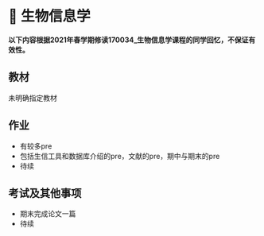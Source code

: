 # :pencil: 生物信息学

**以下内容根据2021年春学期修读170034_生物信息学课程的同学回忆，不保证有效性。**

## 教材

未明确指定教材

## 作业

* 有较多pre
* 包括生信工具和数据库介绍的pre，文献的pre，期中与期末的pre
* 待续

## 考试及其他事项

* 期末完成论文一篇
* 待续